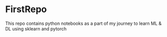 # FirstRepo

This repo contains python notebooks as a part of my journey to learn ML & DL 
using sklearn and pytorch
